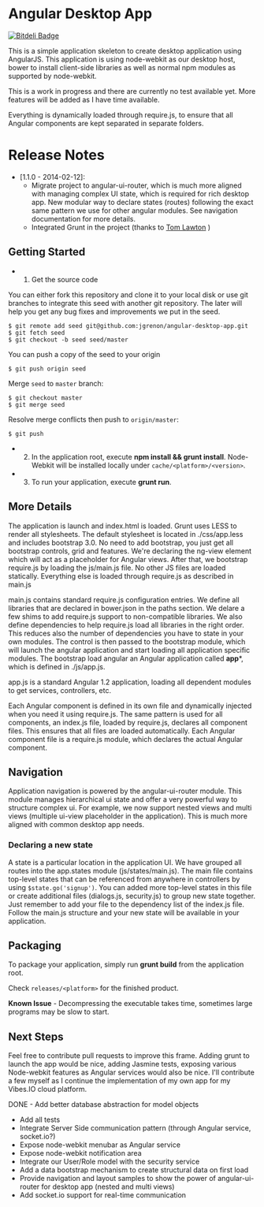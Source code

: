 # Angular Desktop App

[![Bitdeli Badge](https://d2weczhvl823v0.cloudfront.net/jgrenon/angular-desktop-app/trend.png)](https://bitdeli.com/free "Bitdeli Badge")

This is a simple application skeleton to create desktop application using AngularJS. This application is using node-webkit as our desktop host,
bower to install client-side libraries as well as normal npm modules as supported by node-webkit.

This is a work in progress and there are currently no test available yet. More features will be added as I have time available.

Everything is dynamically loaded through require.js, to ensure that all Angular components are kept separated in separate folders.

# Release Notes

- [1.1.0 - 2014-02-12]:
    + Migrate project to angular-ui-router, which is much more aligned with managing complex UI state, which is required for rich desktop app. New modular way
        to declare states (routes) following the exact same pattern we use for other angular modules. See navigation documentation for more details.
    + Integrated Grunt in the project (thanks to [Tom Lawton](https://github.com/talss89) )


## Getting Started

- 1. Get the source code

You can either fork this repository and clone it to your local disk or use git branches to integrate this seed with another git repository. The later will
help you get any bug fixes and improvements we put in the seed.

    $ git remote add seed git@github.com:jgrenon/angular-desktop-app.git
    $ git fetch seed
    $ git checkout -b seed seed/master

You can push a copy of the seed to your origin

    $ git push origin seed

Merge `seed` to `master` branch:

    $ git checkout master
    $ git merge seed

  Resolve merge conflicts then push to `origin/master`:

    $ git push

- 2. In the application root, execute **npm install && grunt install**. Node-Webkit will be installed locally under ```cache/<platform>/<version>```.
- 3. To run your application, execute **grunt run**.


## More Details

The application is launch and index.html is loaded. Grunt uses LESS to render all stylesheets. The default stylesheet is located in
./css/app.less and includes bootstrap 3.0. No need to add bootstrap, you just get all bootstrap controls, grid and features. We're declaring the ng-view element which will act as a placeholder
for Angular views. After that, we bootstrap require.js by loading the  js/main.js file. No other JS files are loaded statically. Everything else is loaded through require.js as described
in main.js

main.js contains standard require.js configuration entries. We define all libraries that are declared in bower.json in the paths section. We delare a few shims to add require.js support to
non-compatible libraries. We also define dependencies to help require.js load all libraries in the right order. This reduces also the number of dependencies you have to state in your own
modules. The control is then passed to the bootstrap module, which will launch the angular application and start loading all application specific modules. The bootstrap load angular an
Angular application called **app***, which is defined in ./js/app.js.

app.js is a standard Angular 1.2 application, loading all dependent modules to get services, controllers, etc.

Each Angular component is defined in its own file and dynamically injected when you need it using require.js. The same pattern is used for all components, an index.js file, loaded by require.js,
declares all component files. This ensures that all files are loaded automatically. Each Angular component file is a require.js module, which declares the actual Angular component.

## Navigation

Application navigation is powered by the angular-ui-router module. This module manages hierarchical ui state and offer a very powerful way to structure complex ui. For example, we now support
nested views and multi views (multiple ui-view placeholder in the application). This is much more aligned with common desktop app needs.

### Declaring a new state
A state is a particular location in the application UI. We have grouped all routes into the app.states module (js/states/main.js). The main file contains top-level states that can be referenced
from anywhere in controllers by using `$state.go('signup')`. You can added more top-level states in this file or create additional files (dialogs.js, security.js) to group new state together. Just
remember to add your file to the dependency list of the index.js file. Follow the main.js structure and your new state will be available in your application.

## Packaging

To package your application, simply run **grunt build** from the application root.

Check ```releases/<platform>``` for the finished product.

**Known Issue** - Decompressing the executable takes time, sometimes large programs may be slow to start.

## Next Steps

Feel free to contribute pull requests to improve this frame. Adding grunt to launch the app would be nice, adding Jasmine tests, exposing various Node-webkit features as Angular services
would also be nice. I'll contribute a few myself as I continue the implementation of my own app for my Vibes.IO cloud platform.

DONE - Add better database abstraction for model objects
- Add all tests
- Integrate Server Side communication pattern (through Angular service, socket.io?)
- Expose node-webkit menubar as Angular service
- Expose node-webkit notification area
- Integrate our User/Role model with the security service
- Add a data bootstrap mechanism to create structural data on first load
- Provide navigation and layout samples to show the power of angular-ui-router for desktop app (nested and multi views)
- Add socket.io support for real-time communication
